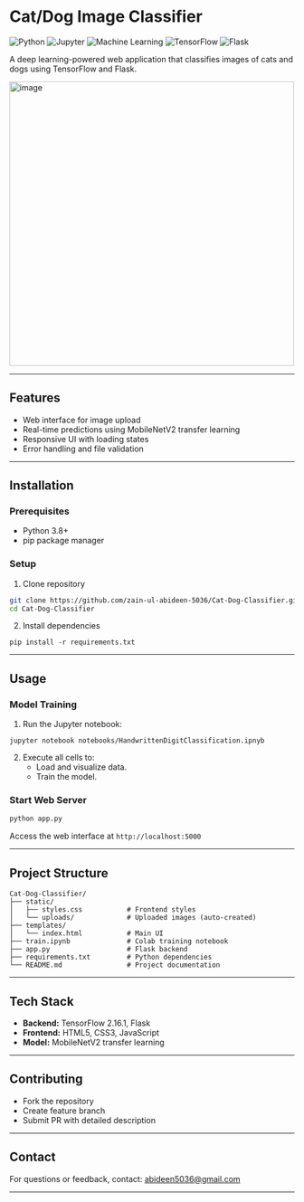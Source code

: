 # Cat/Dog Image Classifier
![Python](https://img.shields.io/badge/Python-3.8%2B-blue)
![Jupyter](https://img.shields.io/badge/Jupyter-Notebook-orange)
![Machine Learning](https://img.shields.io/badge/Machine-Learning-brightgreen)
![TensorFlow](https://img.shields.io/badge/TensorFlow-2.0%2B-orange)
![Flask](https://img.shields.io/badge/Flask-2.0%2B-lightgrey)

A deep learning-powered web application that classifies images of cats and dogs using TensorFlow and Flask.

<img width="503" alt="image" src="https://github.com/user-attachments/assets/d31922c0-8153-404d-b117-9b0776a7e38e" />

---

## Features
- Web interface for image upload
- Real-time predictions using MobileNetV2 transfer learning
- Responsive UI with loading states
- Error handling and file validation
---

## Installation

### Prerequisites
- Python 3.8+
- pip package manager

### Setup

1. Clone repository
```bash
git clone https://github.com/zain-ul-abideen-5036/Cat-Dog-Classifier.git
cd Cat-Dog-Classifier
```

2. Install dependencies
```
pip install -r requirements.txt
```
---

## Usage

### Model Training
1. Run the Jupyter notebook:
```
jupyter notebook notebooks/HandwrittenDigitClassification.ipnyb
```
2. Execute all cells to:
    - Load and visualize data.
    - Train the model.

### Start Web Server
```bash
python app.py
```
Access the web interface at ```http://localhost:5000```

---

## Project Structure
```
Cat-Dog-Classifier/
├── static/
│   ├── styles.css           # Frontend styles
│   └── uploads/             # Uploaded images (auto-created)
├── templates/
│   └── index.html           # Main UI
├── train.ipynb              # Colab training notebook
├── app.py                   # Flask backend
├── requirements.txt         # Python dependencies
└── README.md                # Project documentation
```
---

## Tech Stack
- **Backend:** TensorFlow 2.16.1, Flask
- **Frontend:** HTML5, CSS3, JavaScript
- **Model:** MobileNetV2 transfer learning
---

## Contributing
- Fork the repository
- Create feature branch
- Submit PR with detailed description
---

## Contact
For questions or feedback, contact: abideen5036@gmail.com

---
